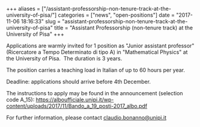 +++
aliases = ["/assistant-professorship-non-tenure-track-at-the-university-of-pisa/"]
categories = ["news", "open-positions"]
date = "2017-11-06 18:16:33"
slug = "assistant-professorship-non-tenure-track-at-the-university-of-pisa"
title = "Assistant Professorship (non-tenure track) at the University of Pisa"
+++

Applications are warmly invited for 1 position as "Junior assistant
professor" (Ricercatore a Tempo Determinato di tipo A) in "Mathematical
Physics" at the University of Pisa.  The duration is 3 years.

The position carries a teaching load in Italian of up to 60 hours per
year.

Deadline: applications should arrive before 4th December.

The instructions to apply may be found in the announcement (selection
code A\_15):
<https://alboufficiale.unipi.it/wp-content/uploads/2017/11/Bando_a_19_posti-2017_albo.pdf>

For further information, please contact <claudio.bonanno@unipi.it>
